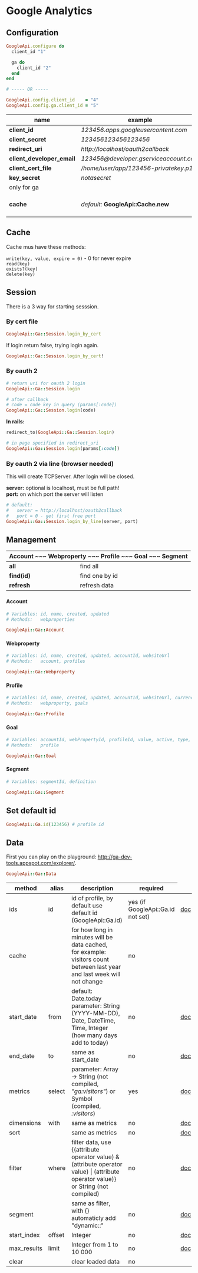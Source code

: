 Google Analytics
================

Configuration
-------------

```ruby
GoogleApi.configure do
  client_id "1"

  ga do
    client_id "2"
  end
end

# ----- OR -----

GoogleApi.config.client_id    = "4"
GoogleApi.config.ga.client_id = "5"
```

<table>
  <thead>
    <tr>
      <th>name</th>
      <th>example</th>
      <th>note</th>
    </tr>
  </thead>

  <tbody>
    <tr>
      <td><b>client_id</b></td>
      <td><i>123456.apps.googleusercontent.com</i></td>
      <td rowspan="3">required for oauth 2</td>
    </tr>
    <tr>
      <td><b>client_secret</b></td>
      <td><i>123456123456123456</i></td>
    </tr>
    <tr>
      <td><b>redirect_uri</b></td>
      <td><i>http://localhost/oauth2callback</i></td>
    </tr>
    <tr>
      <td><b>client_developer_email</b></td>
      <td><i>123456@developer.gserviceaccount.com</i></td>
      <td rowspan="3">required for login by cert</td>
    </tr>
    <tr>
      <td><b>client_cert_file</b></td>
      <td><i>/home/user/app/123456-privatekey.p12</i></td>
    </tr>
    <tr>
      <td><b>key_secret</b></td>
      <td><i>notasecret</i></td>
    </tr>
    <tr>
      <td colspan="3">only for ga</td>
    </tr>
    <tr>
      <td><b>cache</b></td>
      <td><i>default: </i><b>GoogleApi::Cache.new</b></td>
      <td>more information <a href="#Cache">Cache</a></td>
    </tr>
  </tbody>
</table>

<a name="Cache"></a>
Cache
-----

Cache mus have these methods:

`write(key, value, expire = 0)` - 0 for never expire<br>
`read(key)`<br>
`exists?(key)`<br>
`delete(key)`

Session
-------

There is a 3 way for starting sesssion.

### By cert file

```ruby
GoogleApi::Ga::Session.login_by_cert
```

If login return false, trying login again.

```ruby
GoogleApi::Ga::Session.login_by_cert!
```

### By oauth 2

```ruby
# return uri for oauth 2 login
GoogleApi::Ga::Session.login

# after callback
# code = code key in query (params[:code])
GoogleApi::Ga::Session.login(code)
```

**In rails:**

```ruby
redirect_to(GoogleApi::Ga::Session.login)

# in page specified in redirect_uri
GoogleApi::Ga::Session.login(params[:code])
```

### By oauth 2 via line (browser needed)

This will create TCPServer. After login will be closed.

**server:** optional is localhost, must be full path!<br>
**port:** on which port the server will listen

```ruby
# default:
#   server = http://localhost/oauth2callback
#   port = 0 - get first free port
GoogleApi::Ga::Session.login_by_line(server, port)
```

Management
----------

<table>
  <thead>
    <tr>
      <th colspan="2">Account ~~~ Webproperty ~~~ Profile ~~~ Goal ~~~ Segment</th>
    </tr>
  </thead>
  <tbody>
    <tr>
      <td><b>all</b></td>
      <td>find all</td>
    </tr>
    <tr>
      <td><b>find(id)</b></td>
      <td>find one by id</td>
    </tr>
    <tr>
      <td><b>refresh</b></td>
      <td>refresh data</td>
    </tr>
  </tbody>
</table>

#### Account

```ruby
# Variables: id, name, created, updated
# Methods:   webproperties

GoogleApi::Ga::Account
```

#### Webproperty

```ruby
# Variables: id, name, created, updated, accountId, websiteUrl
# Methods:   account, profiles

GoogleApi::Ga::Webproperty
```

#### Profile

```ruby
# Variables: id, name, created, updated, accountId, websiteUrl, currency, timezone
# Methods:   webproperty, goals

GoogleApi::Ga::Profile
```

#### Goal

```ruby
# Variables: accountId, webPropertyId, profileId, value, active, type, goal
# Methods:   profile

GoogleApi::Ga::Goal
```

#### Segment

```ruby
# Variables: segmentId, definition

GoogleApi::Ga::Segment
```

Set default id
--------------

```ruby
GoogleApi::Ga.id(123456) # profile id
```

Data
----

First you can play on the playground: http://ga-dev-tools.appspot.com/explorer/.

```ruby
GoogleApi::Ga::Data
```

<table>
  <thead>
    <tr>
      <th>method</th>
      <th>alias</th>
      <th>description</th>
      <th>required</th>
    </tr>
  </thead>

  <tbody>  
    <tr>
      <td>ids</td>
      <td>id</td>
      <td>id of profile, by default use default id (GoogleApi::Ga.id)</td>
      <td>yes (if GoogleApi::Ga.id not set)</td>
      <td><a href="https://developers.google.com/analytics/devguides/reporting/core/v3/reference#ids" target="_blank">doc</a></td>
    </tr>
    <tr>
      <td>cache</td>
      <td></td>
      <td>
        for how long in minutes will be data cached,<br>
        for example: visitors count between last year and last week will not change
      </td>
      <td>no</td>
      <td></td>
    </tr>
    <tr>
      <td>start_date</td>
      <td>from</td>
      <td>
        default: Date.today<br>
        parameter: String (YYYY-MM-DD), Date, DateTime, Time, Integer (how many days add to today)
      </td>
      <td>no</td>
      <td><a href="https://developers.google.com/analytics/devguides/reporting/core/v3/reference#startDate" target="_blank">doc</a></td>
    </tr>
    <tr>
      <td>end_date</td>
      <td>to</td>
      <td>same as start_date</td>
      <td>no</td>
      <td><a href="https://developers.google.com/analytics/devguides/reporting/core/v3/reference#endDate" target="_blank">doc</a></td>
    </tr>
    <tr>
      <td>metrics</td>
      <td>select</td>
      <td>parameter: Array -> String (not compiled, <i>"ga:visitors"</i>) or Symbol (compiled, <i>:visitors</i>)</td>
      <td>yes</td>
      <td><a href="https://developers.google.com/analytics/devguides/reporting/core/v3/reference#metrics" target="_blank">doc</a></td>
    </tr>
    <tr>
      <td>dimensions</td>
      <td>with</td>
      <td>same as metrics</td>
      <td>no</td>
      <td><a href="https://developers.google.com/analytics/devguides/reporting/core/v3/reference#dimensions" target="_blank">doc</a></td>
    </tr>
    <tr>
      <td>sort</td>
      <td></td>
      <td>same as metrics</td>
      <td>no</td>
      <td><a href="https://developers.google.com/analytics/devguides/reporting/core/v3/reference#sort" target="_blank">doc</a></td>
    </tr>
    <tr>
      <td>filter</td>
      <td>where</td>
      <td>filter data, use {(attribute operator value) & (attribute operator value) | (attribute operator value)} or String (not compiled)</td>
      <td>no</td>
      <td><a href="https://developers.google.com/analytics/devguides/reporting/core/v3/reference#filter" target="_blank">doc</a></td>
    </tr>
    <tr>
      <td>segment</td>
      <td></td>
      <td>same as filter, with {} automaticly add "dynamic::"</td>
      <td>no</td>
      <td><a href="https://developers.google.com/analytics/devguides/reporting/core/v3/reference#segment" target="_blank">doc</a></td>
    </tr>
    <tr>
      <td>start_index</td>
      <td>offset</td>
      <td>Integer</td>
      <td>no</td>
      <td><a href="https://developers.google.com/analytics/devguides/reporting/core/v3/reference#startIndex" target="_blank">doc</a></td>
    </tr>
    <tr>
      <td>max_results</td>
      <td>limit</td>
      <td>Integer from 1 to 10 000</td>
      <td>no</td>
      <td><a href="https://developers.google.com/analytics/devguides/reporting/core/v3/reference#maxResults" target="_blank">doc</a></td>
    </tr>
    <tr>
      <td>clear</td>
      <td></td>
      <td>clear loaded data</td>
      <td>no</td>
      <td></td>
    </tr>
  </tbody>
</table>